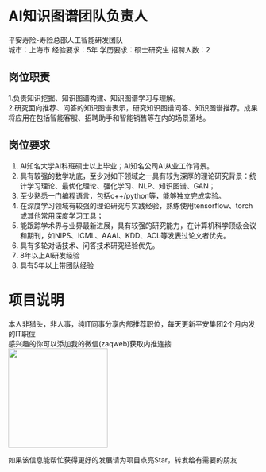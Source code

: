 # AI知识图谱团队负责人
平安寿险-寿险总部人工智能研发团队  
城市：上海市 经验要求：5年 学历要求：硕士研究生  招聘人数：2

## 岗位职责
1.负责知识挖掘、知识图谱构建、知识图谱学习与理解。   
2.研究面向推荐、问答的知识图谱表示，研究知识图谱问答、知识图谱推荐。成果将应用在包括智能客服、招聘助手和智能销售等在内的场景落地。

## 岗位要求
1. AI知名大学AI科班硕士以上毕业；AI知名公司AI从业工作背景。   
2. 具有较强的数学功底，至少对如下领域之一具有较为深厚的理论研究背景：统计学习理论、最优化理论、强化学习、NLP、知识图谱、GAN；   
3. 至少熟悉一门编程语言，包括c++/python等，能够独立完成实验。   
4. 在深度学习领域有较强的理论研究与实践经验，熟练使用tensorflow、torch或其他常用深度学习工具；   
5. 能跟踪学术界与业界最新进展，具有较强的研究能力，在计算机科学顶级会议和期刊，如NIPS、ICML、AAAI、KDD、ACL等发表过论文者优先。   
6. 具有多轮对话技术、问答技术研究经验优先。   
7. 8年以上AI研发经验    
8. 具有5年以上带团队经验

# 项目说明

本人非猎头，非人事，纯IT同事分享内部推荐职位，每天更新平安集团2个月内发的IT职位  
感兴趣的你可以添加我的微信(zaqweb)获取内推连接  
<img src="https://github.com/zaqweb/PA-IT-JOBS/blob/master/WechatICode.jpeg"  height="200" width="200">

如果该信息能帮忙获得更好的发展请为项目点亮Star，转发给有需要的朋友




